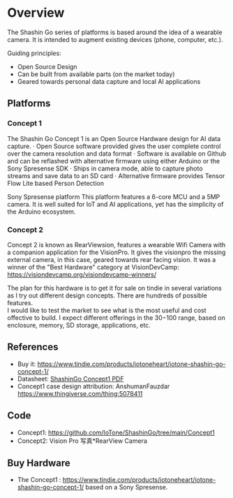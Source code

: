 # Overview

The Shashin Go series of platforms is based around the idea of a wearable camera.  It is intended to augment existing devices (phone, computer, etc.).

Guiding principles:
- Open Source Design
- Can be built from available parts (on the market today)
- Geared towards personal data capture and local AI applications


## Platforms

### Concept 1

The Shashin Go Concept 1 is an Open Source Hardware design for AI data capture.
· Open Source software provided gives the user complete control over the camera resolution and data format
· Software is available on Github and can be reflashed with alternative firmware using either Arduino or the Sony Spresense SDK
· Ships in camera mode, able to capture photo streams and save data to an SD card
· Alternative firmware provides Tensor Flow Lite based Person Detection

Sony Spresense platform 
This platform features a 6-core MCU and a 5MP camera.  It is well suited for IoT and AI applications, yet has the simplicity of the Arduino ecosystem.

### Concept 2

Concept 2 is known as RearViewsion, features a wearable Wifi Camera with a companion application for the VisionPro.   It gives the visionpro the missing external camera, in this case, geared towards rear facing vision.
It was a winner of the "Best Hardware" category at VisionDevCamp: https://visiondevcamp.org/visiondevcamp-winners/

The plan for this hardware is to get it for sale on tindie in several variations as I try out different design concepts.  There are hundreds of possible features.  
I would like to test the market to see what is the most useful and cost offective to build.  I expect different offerings in the $30-$100 range, based on enclosure,
memory, SD storage, applications, etc.

## References

- Buy it: https://www.tindie.com/products/iotoneheart/iotone-shashin-go-concept-1/
- Datasheet: [ShashinGo Concept1 PDF](https://d3s5r33r268y59.cloudfront.net/datasheets/33639/2024-02-07-10-08-35/IoTone_Datasheet_ShashinGo_Concept1.pdf)
- Concept1 case design attribution: AnshumanFauzdar https://www.thingiverse.com/thing:5078411 

## Code

- Concept1: https://github.com/IoTone/ShashinGo/tree/main/Concept1
- Concept2: Vision Pro 写真*RearView Camera

## Buy Hardware

- The Concept1 : https://www.tindie.com/products/iotoneheart/iotone-shashin-go-concept-1/ based on a Sony Spresense.

